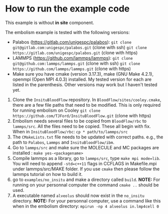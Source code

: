 # How to run the example code

This example is without **in site** component. 

The embolism example is tested with the following versions:
- Palabos (https://gitlab.com/unigespc/palabos): 
`git clone git@gitlab.com:unigespc/palabos.git` (clone with ssh)
`git clone https://gitlab.com/unigespc/palabos.git` (clone with https)
- LAMMPS  (https://github.com/lammps/lammps): 
`git clone git@github.com:lammps/lammps.git` (clone with ssh)
`git clone https://github.com/lammps/lammps.git` (clone with https)
- Make sure you have cmake (version 3.17.3), make (GNU Make 4.2.1), openmpi (Open MPI 4.0.3) installed. My tested version for each are listed in the parenthesis. Other versions may work but I haven't tested yet.
 
1. Clone the `InsituBloodFlow` repository. In `BloodFlow/sites/cooley.cmake`, there are a few file paths that need to be modified. This is only required for running embolism on Cooley
`git clone https://github.com/TJFord/InsituBloodFlow.git` (clone with https)
2. Embolism needs several files to be copied from `BloodFlow/rbc` to `lammps/src`. All the files need to be copied.  These all begin with fix. 
When in `InsituBloodFlow/rbc`: 
 `cp * path/to/lammps/src`
3. The `CMakeLists.txt` file needs to be updated with correct paths. e.g., the path to `Palabos`, `Lammps` and `InsituBloodFlow/ibm`. 
4. Go to `lammps/src` and make sure the MOLECULE and MC packages are installed : 
`make yes-<packagename>`
5. Compile lammps as a library, go to `lammps/src`, type `make mpi mode=lib`. You will need to append `-std=c++11` flags in CCFLAGS in Makefile.mpi under lammps/src/MAKE folder. If you use `cmake` then please follow the lammps tutorial on how to build it. 
6. go to `examples/no_insitu` and make a directory called `build`. **NOTE:** For running on your personnal computer the command `cmake ..` should be used. 
7. A executable named `alveolus` should now exist in the `no_insitu` directory. **NOTE:** For your personnal computer, use a command like this when in the embolism directory: `mpirun -np 4 alveolus in.lmp4cell 0`


